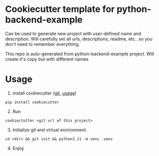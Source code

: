 # Cookiecutter template for python-backend-example

Can be used to generate new project with user-defined name and description.
Will carefully set all urls, descriptions, readme, etc..
so you don't need to remember everything.

This repo is auto-generated from python-backend-example project.
Will create it's copy but with different names

# Usage

1. install cookiecutter ([git](https://github.com/cookiecutter/cookiecutter),
[usage](https://cookiecutter.readthedocs.io/en/stable/usage.html))
```
pip install cookiecutter
```
2. Run
```
cookiectutter <git url of this project>
```
3. Initialize git and virtual environment
```
cd <dir> && git init && python3.11 -m venv .venv
```
4. Enjoy
